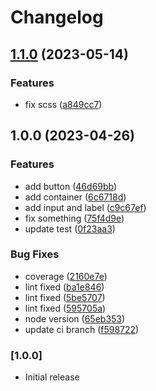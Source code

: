 # Changelog

## [1.1.0](https://github.com/takashiAg/react-styledcomponent-lib/compare/v1.0.0...v1.1.0) (2023-05-14)


### Features

* fix scss ([a849cc7](https://github.com/takashiAg/react-styledcomponent-lib/commit/a849cc7622b369d11049b361a9d5cc04f14672e5))

## 1.0.0 (2023-04-26)


### Features

* add button ([46d69bb](https://github.com/takashiAg/react-styledcomponent-lib/commit/46d69bb596b50ea41fafb1e7fd4c3f654f9752da))
* add container ([6c6718d](https://github.com/takashiAg/react-styledcomponent-lib/commit/6c6718d27633799c9a477ae566cad49758b7c716))
* add input and label ([c9c67ef](https://github.com/takashiAg/react-styledcomponent-lib/commit/c9c67ef2dde9885d50f07cb1cdf87581757e360b))
* fix something ([75f4d9e](https://github.com/takashiAg/react-styledcomponent-lib/commit/75f4d9e471723c3591b7419440677bf48253f07a))
* update test ([0f23aa3](https://github.com/takashiAg/react-styledcomponent-lib/commit/0f23aa361e77204d895af64d31c189ef6d954ffa))


### Bug Fixes

* coverage ([2160e7e](https://github.com/takashiAg/react-styledcomponent-lib/commit/2160e7e20d649f486d856198d2f90cce6473fdf5))
* lint fixed ([ba1e846](https://github.com/takashiAg/react-styledcomponent-lib/commit/ba1e84613382594ea902df7014f59ddc10b5e00a))
* lint fixed ([5be5707](https://github.com/takashiAg/react-styledcomponent-lib/commit/5be5707b0bdadd2a958215f4ec8e56d362f8c43b))
* lint fixed ([595705a](https://github.com/takashiAg/react-styledcomponent-lib/commit/595705a71723b84eaa4fb672fa09de91f7e0bca5))
* node version ([65eb353](https://github.com/takashiAg/react-styledcomponent-lib/commit/65eb353eb665eedf027183cc8100bd953e0be31a))
* update ci branch ([f598722](https://github.com/takashiAg/react-styledcomponent-lib/commit/f598722088391578c0a3bfc461543c0c85a94a00))

### [1.0.0]

- Initial release
